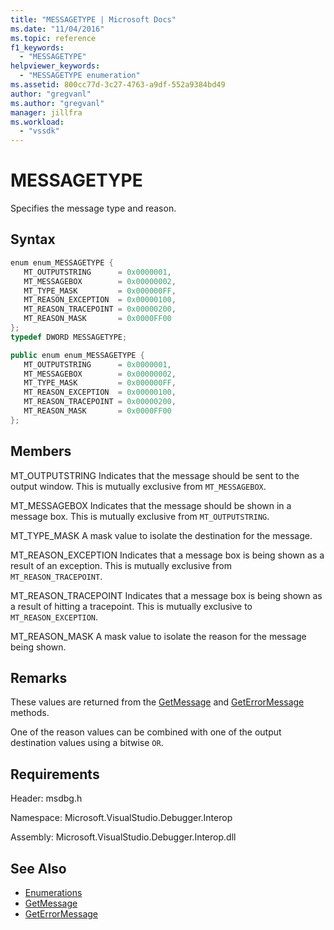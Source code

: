 ```yaml
---
title: "MESSAGETYPE | Microsoft Docs"
ms.date: "11/04/2016"
ms.topic: reference
f1_keywords:
  - "MESSAGETYPE"
helpviewer_keywords:
  - "MESSAGETYPE enumeration"
ms.assetid: 800cc77d-3c27-4763-a9df-552a9384bd49
author: "gregvanl"
ms.author: "gregvanl"
manager: jillfra
ms.workload:
  - "vssdk"
---
```

# MESSAGETYPE
Specifies the message type and reason.

## Syntax

```cpp
enum enum_MESSAGETYPE { 
   MT_OUTPUTSTRING      = 0x0000001,
   MT_MESSAGEBOX        = 0x00000002,
   MT_TYPE_MASK         = 0x000000FF,
   MT_REASON_EXCEPTION  = 0x00000100,
   MT_REASON_TRACEPOINT = 0x00000200,
   MT_REASON_MASK       = 0x0000FF00
};
typedef DWORD MESSAGETYPE;
```

```csharp
public enum enum_MESSAGETYPE { 
   MT_OUTPUTSTRING      = 0x0000001,
   MT_MESSAGEBOX        = 0x00000002,
   MT_TYPE_MASK         = 0x000000FF,
   MT_REASON_EXCEPTION  = 0x00000100,
   MT_REASON_TRACEPOINT = 0x00000200,
   MT_REASON_MASK       = 0x0000FF00
};
```

## Members
 MT_OUTPUTSTRING
 Indicates that the message should be sent to the output window. This is mutually exclusive from `MT_MESSAGEBOX`.

 MT_MESSAGEBOX
 Indicates that the message should be shown in a message box. This is mutually exclusive from `MT_OUTPUTSTRING`.

 MT_TYPE_MASK
 A mask value to isolate the destination for the message.

 MT_REASON_EXCEPTION
 Indicates that a message box is being shown as a result of an exception. This is mutually exclusive from `MT_REASON_TRACEPOINT`.

 MT_REASON_TRACEPOINT
 Indicates that a message box is being shown as a result of hitting a tracepoint. This is mutually exclusive to `MT_REASON_EXCEPTION`.

 MT_REASON_MASK
 A mask value to isolate the reason for the message being shown.

## Remarks
 These values are returned from the [GetMessage](../../../extensibility/debugger/reference/idebugmessageevent2-getmessage.md) and [GetErrorMessage](../../../extensibility/debugger/reference/idebugerrorevent2-geterrormessage.md) methods.

 One of the reason values can be combined with one of the output destination values using a bitwise `OR`.

## Requirements
 Header: msdbg.h

 Namespace: Microsoft.VisualStudio.Debugger.Interop

 Assembly: Microsoft.VisualStudio.Debugger.Interop.dll

## See Also
- [Enumerations](../../../extensibility/debugger/reference/enumerations-visual-studio-debugging.md)
- [GetMessage](../../../extensibility/debugger/reference/idebugmessageevent2-getmessage.md)
- [GetErrorMessage](../../../extensibility/debugger/reference/idebugerrorevent2-geterrormessage.md)